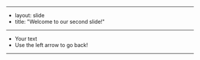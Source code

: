 ---
- layout: slide 
- title: "Welcome to our second slide!"
 --- 
 - Your text 
 - Use the left arrow to go back!
 ---

